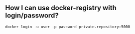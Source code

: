## How I can use docker-registry with login/password?


```shell
docker login -u user -p password private.repository:5000
```
